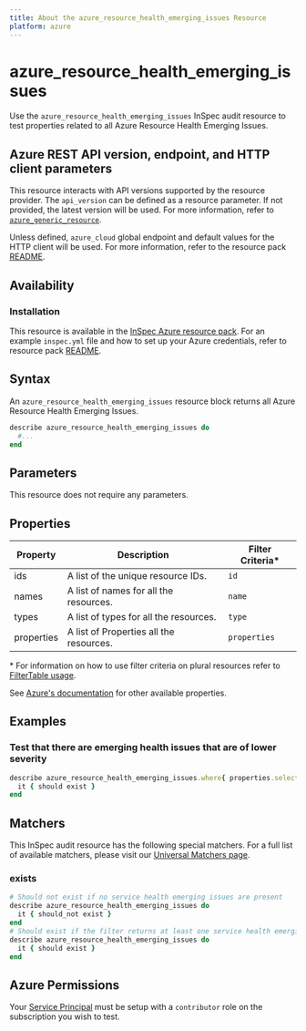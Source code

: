 ```yaml
---
title: About the azure_resource_health_emerging_issues Resource
platform: azure
---
```


# azure_resource_health_emerging_issues

Use the `azure_resource_health_emerging_issues` InSpec audit resource to test properties related to all Azure Resource Health Emerging Issues.

## Azure REST API version, endpoint, and HTTP client parameters

This resource interacts with API versions supported by the resource provider.
The `api_version` can be defined as a resource parameter.
If not provided, the latest version will be used.
For more information, refer to [`azure_generic_resource`](azure_generic_resource.md).

Unless defined, `azure_cloud` global endpoint and default values for the HTTP client will be used.
For more information, refer to the resource pack [README](../../README.md).

## Availability

### Installation

This resource is available in the [InSpec Azure resource pack](https://github.com/inspec/inspec-azure).
For an example `inspec.yml` file and how to set up your Azure credentials, refer to resource pack [README](../../README.md#Service-Principal).

## Syntax

An `azure_resource_health_emerging_issues` resource block returns all Azure Resource Health Emerging Issues.

```ruby
describe azure_resource_health_emerging_issues do
  #...
end
```

## Parameters

This resource does not require any parameters.

## Properties

|Property            | Description                                        | Filter Criteria<superscript>*</superscript> |
|--------------------|----------------------------------------------------|-----------------|
| ids                | A list of the unique resource IDs.                 | `id`            |
| names              | A list of names for all the resources.             | `name`          |
| types              | A list of types for all the resources.             | `type`          |
| properties         | A list of Properties all the resources.            | `properties`    |


<superscript>*</superscript> For information on how to use filter criteria on plural resources refer to [FilterTable usage](https://github.com/inspec/inspec/blob/master/dev-docs/filtertable-usage.md).

See [Azure's documentation](https://docs.microsoft.com/en-us/rest/api/resourcehealth/emerging-issues/get) for other available properties.

## Examples

### Test that there are emerging health issues that are of lower severity

```ruby
describe azure_resource_health_emerging_issues.where{ properties.select{|prop| prop.statusActiveEvents.select{ |event| event.severity == 'Warning' } } } do
  it { should exist }
end
```

## Matchers

This InSpec audit resource has the following special matchers. For a full list of available matchers, please visit our [Universal Matchers page](https://www.inspec.io/docs/reference/matchers/).

### exists

```ruby
# Should not exist if no service health emerging issues are present
describe azure_resource_health_emerging_issues do
  it { should_not exist }
end
# Should exist if the filter returns at least one service health emerging issues
describe azure_resource_health_emerging_issues do
  it { should exist }
end
```

## Azure Permissions

Your [Service Principal](https://docs.microsoft.com/en-us/azure/azure-resource-manager/resource-group-create-service-principal-portal) must be setup with a `contributor` role on the subscription you wish to test.